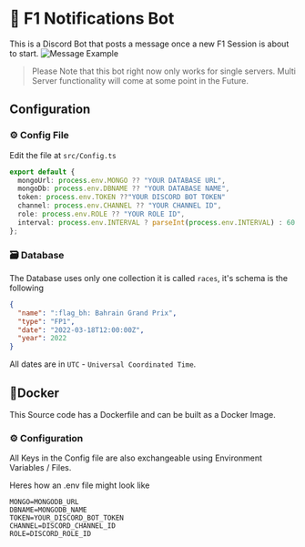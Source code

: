 # 📣 F1 Notifications Bot

This is a Discord Bot that posts a message once a new F1 Session is about to start.
![Message Example](https://static.ort.dev/pub/Discord_pJbOPBQOWJ.png)

> Please Note that this bot right now only works for single servers.
> Multi Server functionality will come at some point in the Future.

## Configuration

### ⚙️ Config File

Edit the file at `src/Config.ts`

```ts
export default {
  mongoUrl: process.env.MONGO ?? "YOUR DATABASE URL",
  mongoDb: process.env.DBNAME ?? "YOUR DATABASE NAME",
  token: process.env.TOKEN ??"YOUR DISCORD BOT TOKEN"
  channel: process.env.CHANNEL ?? "YOUR CHANNEL ID",
  role: process.env.ROLE ?? "YOUR ROLE ID",
  interval: process.env.INTERVAL ? parseInt(process.env.INTERVAL) : 60
};
```

### 🗃️ Database

The Database uses only one collection it is called `races`, it's schema is the following

```json
{
  "name": ":flag_bh: Bahrain Grand Prix",
  "type": "FP1",
  "date": "2022-03-18T12:00:00Z",
  "year": 2022
}
```

All dates are in `UTC` - `Universal Coordinated Time`.

## 🐳Docker

This Source code has a Dockerfile and can be built as a Docker Image.

### ⚙️ Configuration

All Keys in the Config file are also exchangeable using Environment Variables / Files.

Heres how an .env file might look like

```dotenv
MONGO=MONGODB_URL
DBNAME=MONGODB_NAME
TOKEN=YOUR_DISCORD_BOT_TOKEN
CHANNEL=DISCORD_CHANNEL_ID
ROLE=DISCORD_ROLE_ID
```

